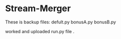 # Stream-Merger
These is backup files:
defult.py
bonusA.py
bonusB.py

worked and uploaded run.py file .

